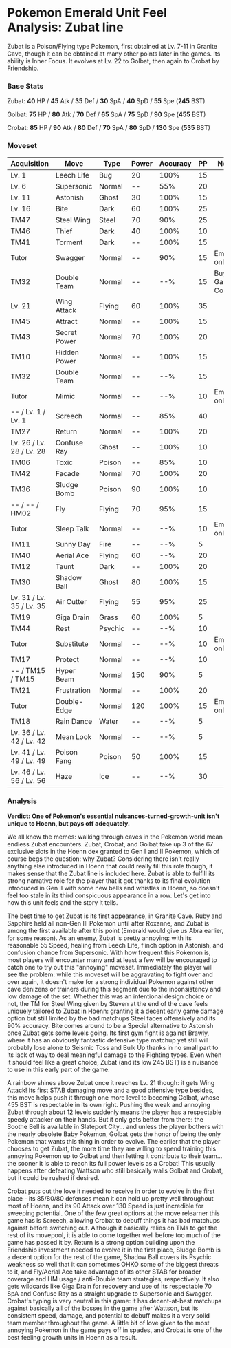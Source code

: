 # Pokemon Emerald Unit Feel Analysis: Zubat line

Zubat is a Poison/Flying type Pokemon, first obtained at Lv. 7-11 in Granite Cave, though it can be obtained at many other points later in the games. Its ability is Inner Focus. It evolves at Lv. 22 to Golbat, then again to Crobat by Friendship.

### Base Stats

Zubat: **40** HP / **45** Atk / **35** Def / **30** SpA / **40** SpD / **55** Spe (**245** BST)

Golbat: **75** HP / **80** Atk / **70** Def / **65** SpA / **75** SpD / **90** Spe (**455** BST)

Crobat: **85** HP / **90** Atk / **80** Def / **70** SpA / **80** SpD / **130** Spe (**535** BST)

### Moveset

| Acquisition              | Move         | Type    | Power | Accuracy | PP | Notes              |
|--------------------------|--------------|---------|-------|----------|----|--------------------|
| Lv. 1                    | Leech Life   | Bug     | 20    | 100%     | 15 |                    |
| Lv. 6                    | Supersonic   | Normal  | --    | 55%      | 20 |                    |
| Lv. 11                   | Astonish     | Ghost   | 30    | 100%     | 15 |                    |
| Lv. 16                   | Bite         | Dark    | 60    | 100%     | 25 |                    |
| TM47                     | Steel Wing   | Steel   | 70    | 90%      | 25 |                    |
| TM46                     | Thief        | Dark    | 40    | 100%     | 10 |                    |
| TM41                     | Torment      | Dark    | --    | 100%     | 15 |                    |
| Tutor                    | Swagger      | Normal  | --    | 90%      | 15 | Emerald only       |
| TM32                     | Double Team  | Normal  | --    | --%      | 15 | Buy at Game Corner |
| Lv. 21                   | Wing Attack  | Flying  | 60    | 100%     | 35 |                    |
| TM45                     | Attract      | Normal  | --    | 100%     | 15 |                    |
| TM43                     | Secret Power | Normal  | 70    | 100%     | 20 |                    |
| TM10                     | Hidden Power | Normal  | --    | 100%     | 15 |                    |
| TM32                     | Double Team  | Normal  | --    | --%      | 15 |                    |
| Tutor                    | Mimic        | Normal  | --    | --%      | 10 | Emerald only       |
| -- / Lv. 1 / Lv. 1       | Screech      | Normal  | --    | 85%      | 40 |                    |
| TM27                     | Return       | Normal  | --    | 100%     | 20 |                    |
| Lv. 26 / Lv. 28 / Lv. 28 | Confuse Ray  | Ghost   | --    | 100%     | 10 |                    |
| TM06                     | Toxic        | Poison  | --    | 85%      | 10 |                    |
| TM42                     | Facade       | Normal  | 70    | 100%     | 20 |                    |
| TM36                     | Sludge Bomb  | Poison  | 90    | 100%     | 10 |                    |
| -- / -- / HM02           | Fly          | Flying  | 70    | 95%      | 15 |                    |
| Tutor                    | Sleep Talk   | Normal  | --    | --%      | 10 | Emerald only       |
| TM11                     | Sunny Day    | Fire    | --    | --%      | 5  |                    |
| TM40                     | Aerial Ace   | Flying  | 60    | --%      | 20 |                    |
| TM12                     | Taunt        | Dark    | --    | 100%     | 20 |                    |
| TM30                     | Shadow Ball  | Ghost   | 80    | 100%     | 15 |                    |
| Lv. 31 / Lv. 35 / Lv. 35 | Air Cutter   | Flying  | 55    | 95%      | 25 |                    |
| TM19                     | Giga Drain   | Grass   | 60    | 100%     | 5  |                    |
| TM44                     | Rest         | Psychic | --    | --%      | 10 |                    |
| Tutor                    | Substitute   | Normal  | --    | --%      | 10 | Emerald only       |
| TM17                     | Protect      | Normal  | --    | --%      | 10 |                    |
| -- / TM15 / TM15         | Hyper Beam   | Normal  | 150   | 90%      | 5  |                    |
| TM21                     | Frustration  | Normal  | --    | 100%     | 20 |                    |
| Tutor                    | Double-Edge  | Normal  | 120   | 100%     | 15 | Emerald only       |
| TM18                     | Rain Dance   | Water   | --    | --%      | 5  |                    |
| Lv. 36 / Lv. 42 / Lv. 42 | Mean Look    | Normal  | --    | --%      | 5  |                    |
| Lv. 41 / Lv. 49 / Lv. 49 | Poison Fang  | Poison  | 50    | 100%     | 15 |                    |
| Lv. 46 / Lv. 56 / Lv. 56 | Haze         | Ice     | --    | --%      | 30 |                    |

### Analysis

**Verdict: One of Pokemon's essential nuisances-turned-growth-unit isn't unique to Hoenn, but pays off adequately.**

We all know the memes: walking through caves in the Pokemon world mean endless Zubat encounters. Zubat, Crobat, and Golbat take up 3 of the 67 exclusive slots in the Hoenn dex granted to Gen I and II Pokemon, which of course begs the question: why Zubat? Considering there isn't really anything else introduced in Hoenn that could really fill this role though, it makes sense that the Zubat line is included here. Zubat is able to fulfill its strong narrative role for the player that it got thanks to its final evolution introduced in Gen II with some new bells and whistles in Hoenn, so doesn't feel too stale in its third conspicuous appearance in a row. Let's get into how this unit feels and the story it tells.

The best time to get Zubat is its first appearance, in Granite Cave. Ruby and Sapphire held all non-Gen III Pokemon until after Roxanne, and Zubat is among the first available after this point (Emerald would give us Abra earlier, for some reason). As an enemy, Zubat is pretty annoying: with its reasonable 55 Speed, healing from Leech Life, flinch option in Astonish, and confusion chance from Supersonic. With how frequent this Pokemon is, most players will encounter many and at least a few will be encouraged to catch one to try out this "annoying" moveset. Immediately the player will see the problem: while this moveset will be aggravating to fight over and over again, it doesn't make for a strong individual Pokemon against other cave denizens or trainers during this segment due to the inconsistency and low damage of the set. Whether this was an intentional design choice or not, the TM for Steel Wing given by Steven at the end of the cave feels uniquely tailored to Zubat in Hoenn: granting it a decent early game damage option but still limited by the bad matchups Steel faces offensively and its 90% accuracy. Bite comes around to be a Special alternative to Astonish once Zubat gets some levels going. Its first gym fight is against Brawly, where it has an obviously fantastic defensive type matchup yet still will probably lose alone to Seismic Toss and Bulk Up thanks in no small part to its lack of way to deal meaningful damage to the Fighting types. Even when it should feel like a great choice, Zubat (and its low 245 BST) is a nuisance to use in this early part of the game.

A rainbow shines above Zubat once it reaches Lv. 21 though: it gets Wing Attack! Its first STAB damaging move and a good offensive type besides, this move helps push it through one more level to becoming Golbat, whose 455 BST is respectable in its own right. Pushing the weak and annoying Zubat through about 12 levels suddenly means the player has a respectable speedy attacker on their hands. But it only gets better from there: the Soothe Bell is available in Slateport City... and unless the player bothers with the nearly obsolete Baby Pokemon, Golbat gets the honor of being the only Pokemon that wants this thing in order to evolve. The earlier that the player chooses to get Zubat, the more time they are willing to spend training this annoying Pokemon up to Golbat and then letting it contribute to their team... the sooner it is able to reach its full power levels as a Crobat! This usually happens after defeating Wattson who still basically walls Golbat and Crobat, but it could be rushed if desired.

Crobat puts out the love it needed to receive in order to evolve in the first place - its 85/80/80 defenses mean it can hold up pretty well throughout most of Hoenn, and its 90 Attack over 130 Speed is just incredible for sweeping potential. One of the few great options at the move relearner this game has is Screech, allowing Crobat to debuff things it has bad matchups against before switching out. Although it basically relies on TMs to get the rest of its movepool, it is able to come together well before too much of the game has passed it by. Return is a strong option building upon the Friendship investment needed to evolve it in the first place, Sludge Bomb is a decent option for the rest of the game, Shadow Ball covers its Psychic weakness so well that it can sometimes OHKO some of the biggest threats to it, and Fly/Aerial Ace take advantage of its other STAB for broader coverage and HM usage / anti-Double team strategies, respectively. It also gets wildcards like Giga Drain for recovery and use of its respectable 70 SpA and Confuse Ray as a straight upgrade to Supersonic and Swagger. Crobat's typing is very neutral in this game: it has decent-at-best matchups against basically all of the bosses in the game after Wattson, but its consistent speed, damage, and potential to debuff makes it a very solid team member throughout the game. A little bit of love given to the most annoying Pokemon in the game pays off in spades, and Crobat is one of the best feeling growth units in Hoenn as a result.


